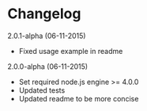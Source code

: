 # Changelog

2.0.1-alpha (06-11-2015)

- Fixed usage example in readme

2.0.0-alpha (06-11-2015)

- Set required node.js engine >= 4.0.0
- Updated tests
- Updated readme to be more concise